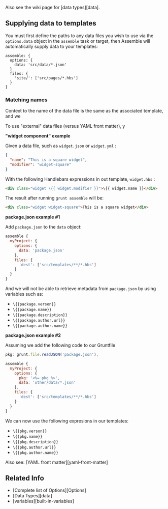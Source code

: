


Also see the wiki page for [data types][data].




## Supplying data to templates

You must first define the paths to any data files you wish to use via the `options.data` object in the `assemble` task or target, then Assemble will automatically supply data to your templates:

```
assemble: {
  options: {
    data: 'src/data/*.json'
  }
  files: {
    'site/': ['src/pages/*.hbs']
  }
} 
```

### Matching names

Context to  the name of the data file is the same as the associated template, and we   

To use "external" data files (versus YAML front matter), y



**"widget component" example**

Given a data file, such as `widget.json` or `widget.yml` :

``` json
{
  "name": "This is a square widget",
  "modifier": "widget-square"
}
```

With the following Handlebars expressions in out template, `widget.hbs` :

``` html
<div class="widget \{{ widget.modifier }}">\{{ widget.name }}</div>
```

The result after running `grunt assemble` will be:

``` html
<div class="widget widget-square">This is a square widget</div>
```

**package.json example #1**

Add `package.json` to the `data` object:

``` javascript
assemble {
  myProject: {
    options: {
      data: 'package.json'
    },
    files: {
      'dest': ['src/templates/**/*.hbs']
    }
  }
}
```

And we will not be able to retrieve metadata from `package.json` by using variables such as:

* `\{{package.verson}}`
* `\{{package.name}}`
* `\{{package.description}}`
* `\{{package.author.url}}`
* `\{{package.author.name}}`



**package.json example #2**

Assuming we add the following code to our Gruntfile

``` javascript
pkg: grunt.file.readJSON('package.json'),

assemble {
  myProject: {
    options: {
      pkg: '<%= pkg %>',
      data: 'other/data/*.json'
    },
    files: {
      'dest': ['src/templates/**/*.hbs']
    }
  }
}
```

We can now use the following expresions in our templates:

* `\{{pkg.verson}}`
* `\{{pkg.name}}`
* `\{{pkg.description}}`
* `\{{pkg.author.url}}`
* `\{{pkg.author.name}}`


Also see: [YAML front matter][yaml-front-matter]


## Related Info

* [Complete list of Options][Options]
* [Data Types][data]
* [variables][built-in-variables]

